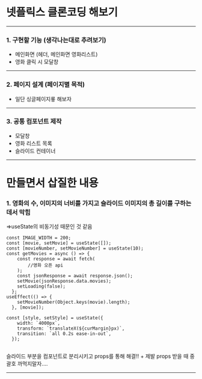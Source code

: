 # 넷플릭스 클론코딩 해보기

---

### 1. 구현할 기능 (생각나는대로 추려보기)

- 메인화면 (헤더, 메인화면 영화리스트)
- 영화 클릭 시 모달창

---

### 2. 페이지 설계 (페이지별 목적)

- 일단 싱글페이지롷 해보자

---

### 3. 공통 컴포넌트 제작

- 모달창
- 영화 리스트 목록
- 슬라이드 컨테이너

---

# 만들면서 삽질한 내용

### 1. 영화의 수, 이미지의 너비를 가지고 슬라이드 이미지의 총 길이를 구하는데서 막힘

=>useState의 비동기성 때문인 것 같음

```
const IMAGE_WIDTH = 200;
const [movie, setMovie] = useState([]);
const [movieNumber, setMovieNumber] = useState(10);
const getMovies = async () => {
    const response = await fetch(
        //영화 오픈 api
    );
    const jsonResponse = await response.json();
    setMovie(jsonResponse.data.movies);
    setLoading(false);
  };
useEffect(() => {
    setMovieNumber(Object.keys(movie).length);
  }, [movie]);

const [style, setStyle] = useState({
    width: `4000px`,
    transform: `translateX(${curMargin}px)`,
    transition: `all 0.2s ease-in-out`,
  });


```

슬라이드 부분을 컴포넌트로 분리시키고 props를 통해 해결!! + 제발 props 받을 때 중괄호 까먹지말자....

---
